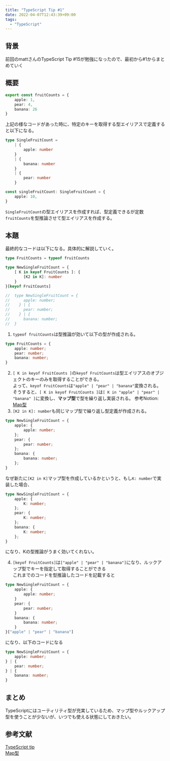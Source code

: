 ```yaml
---
title: "TypeScript Tip #1"
date: 2022-04-07T12:43:39+09:00
tags: 
  - "TypeScript"
---
```

## 背景
前回のmattさんのTypeScript Tip #15が勉強になったので、最初から#1からまとめていく

## 概要
```typescript
export const fruitCounts = {
    apple: 1,
    pear: 4,
    banana: 26
}
```
上記の様なコードがあった時に、特定のキーを取得する型エイリアスで定義すると以下になる。
```typescript
type SingleFruitCount = 
    | {
        apple: number    
    }
    | {
        banana: number
    }
    | {
        pear: number
    }

const singleFruitCount: SingleFruitCount = {
    apple: 10,
}
```
`SingleFruitCount`の型エイリアスを作成すれば、型定義できるが定数`fruitCounts`を型推論させて型エイリアスを作成する。

## 本題
最終的なコードは以下になる。具体的に解説していく。
```typescript
type FruitCounts = typeof fruitCounts

type NewSingleFruitCount = {
    [ K in keyof FruitCounts ]: { 
        [K2 in K]: number
    }
}[keyof FruitCounts]

//  type NewSingleFruitCount = {
//      apple: number;
//    } | {
//      pear: number;
//    } | {
//      banana: number;
//  }
```

1. `typeof fruitCounts`は型推論が効いて以下の型が作成される。
```typescript
type FruitCounts = {
    apple: number;
    pear: number;
    banana: number;
}
```
2. `[ K in keyof FruitCounts ]`の`keyof FruitCounts`は型エイリアスのオブジェクトのキーのみを取得することができる。  
よって、`keyof FruitCounts`は`"apple" | "pear" | "banana"`変換される。  
そうすると、`[ K in keyof FruitCounts ]`は`[ K in "apple" | "pear" | "banana" ]`に変換し、**マップ型**で型を繰り返し実装される。
参考Notion: <a href="https://stitch-squid-866.notion.site/Map-652db5e51b8e465ab9fc79a8596c16af" target="_blank">Map型</a>
3. `[K2 in K]: number`も同じマップ型で繰り返し型定義が作成される。
```typescript
type NewSingleFruitCount = {
    apple: {
        apple: number;
    };
    pear: {
        pear: number;
    };
    banana: {
        banana: number;
    };
}
```
なぜ新たに`[K2 in K]`マップ型を作成しているかというと、もし`K: number`で実装した場合、
```typescript
type NewSingleFruitCount = {
    apple: {
        K: number;
    };
    pear: {
        K: number;
    };
    banana: {
        K: number;
    };
}
```
になり、Kの型推論がうまく効いてくれない。

4. `[keyof FruitCounts]`は`["apple" | "pear" | "banana"]`になり、ルックアップ型でキーを指定して取得することができる  
これまでのコードを型推論したコードを記載すると
```typescript
type NewSingleFruitCount = {
    apple: {
        apple: number;
    }
    pear: {
        pear: number;
    }
    banana: {
        banana: number;
    }
}["apple" | "pear" | "banana"]
```
になり、以下のコードになる
```typescript
type NewSingleFruitCount = {
    apple: number;
} | {
    pear: number;
} | {
    banana: number;
}
```

## まとめ
TypeScriptにはユーティリティ型が充実しているため、マップ型やルックアップ型を使うことが少ないが、いつでも使える状態にしておきたい。

## 参考文献
<a href="https://twitter.com/mpocock1/status/1497262298368409605" target="_blank">TypeScript tip</a>  
<a href="https://stitch-squid-866.notion.site/Map-652db5e51b8e465ab9fc79a8596c16af" target="_blank">Map型</a>	
